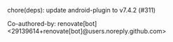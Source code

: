chore(deps): update android-plugin to v7.4.2 (#311)

Co-authored-by: renovate[bot] <29139614+renovate[bot]@users.noreply.github.com>
